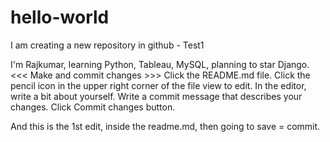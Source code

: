 # hello-world
I am creating a new repository in github - Test1

I'm Rajkumar, learning Python, Tableau, MySQL, planning to star Django.
<<< Make and commit changes >>>
Click the README.md file.
Click the  pencil icon in the upper right corner of the file view to edit.
In the editor, write a bit about yourself.
Write a commit message that describes your changes.
Click Commit changes button.

And this is the 1st edit, inside the readme.md, then going to save = commit.
